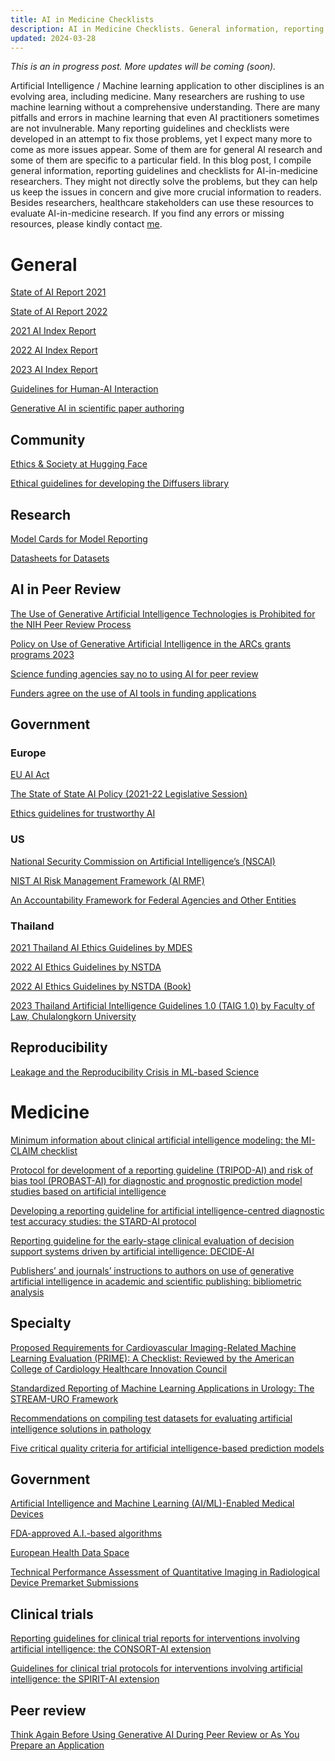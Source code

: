 ```yaml
---
title: AI in Medicine Checklists
description: AI in Medicine Checklists. General information, reporting guidelines and checklists for AI-in-medicine researchers.
updated: 2024-03-28
---
```


_This is an in progress post. More updates will be coming (soon)._

Artificial Intelligence / Machine learning application to other disciplines is an evolving area, including medicine. Many researchers are rushing to use machine learning without a comprehensive understanding. There are many pitfalls and errors in machine learning that even AI practitioners sometimes are not invulnerable. Many reporting guidelines and checklists were developed in an attempt to fix those problems, yet I expect many more to come as more issues appear. Some of them are for general AI research and some of them are specific to a particular field. In this blog post, I compile general information, reporting guidelines and checklists for AI-in-medicine researchers. They might not directly solve the problems, but they can help us keep the issues in concern and give more crucial information to readers. Besides researchers, healthcare stakeholders can use these resources to evaluate AI-in-medicine research. If you find any errors or missing resources, please kindly contact [me](https://twitter.com/ThewDhanat).

# General

[State of AI Report 2021](https://www.stateof.ai/2021)

[State of AI Report 2022](https://www.stateof.ai/)

[2021 AI Index Report](https://aiindex.stanford.edu/ai-index-report-2021/)

[2022 AI Index Report](https://aiindex.stanford.edu/ai-index-report-2022/)

[2023 AI Index Report](https://hai.stanford.edu/ai-index-2023)

[Guidelines for Human-AI Interaction](https://www.microsoft.com/en-us/research/project/guidelines-for-human-ai-interaction/)

[Generative AI in scientific paper authoring](../generative-ai-in-scientific-paper-authoring/)

## Community

[Ethics & Society at Hugging Face](https://huggingface.co/spaces/society-ethics/about)

[Ethical guidelines for developing the Diffusers library](https://huggingface.co/blog/ethics-diffusers)

## Research

[Model Cards for Model Reporting](https://arxiv.org/abs/1810.03993)

[Datasheets for Datasets](https://arxiv.org/abs/1803.09010)

## AI in Peer Review

[The Use of Generative Artificial Intelligence Technologies is Prohibited for the NIH Peer Review Process](https://grants.nih.gov/grants/guide/notice-files/NOT-OD-23-149.html)

[Policy on Use of Generative Artificial Intelligence in the ARCs grants programs 2023](https://www.arc.gov.au/sites/default/files/2023-07/Policy%20on%20Use%20of%20Generative%20Artificial%20Intelligence%20in%20the%20ARCs%20grants%20programs%202023.pdf)

[Science funding agencies say no to using AI for peer review](https://www.science.org/content/article/science-funding-agencies-say-no-using-ai-peer-review)

[Funders agree on the use of AI tools in funding applications](https://www.nihr.ac.uk/news/funders-agree-on-the-use-of-ai-tools-in-funding-applications/34513)

## Government

### Europe

[EU AI Act](https://artificialintelligenceact.eu/)

[The State of State AI Policy (2021-22 Legislative Session)](https://epic.org/the-state-of-ai/)

[Ethics guidelines for trustworthy AI](https://digital-strategy.ec.europa.eu/en/library/ethics-guidelines-trustworthy-ai)

### US

[National Security Commission on Artificial Intelligence’s (NSCAI)](https://www.nscai.gov/2021-final-report/)

[NIST AI Risk Management Framework (AI RMF)](https://www.nist.gov/itl/ai-risk-management-framework)

[An Accountability Framework for Federal Agencies and Other Entities](https://www.gao.gov/products/gao-21-519sp)

### Thailand

[2021 Thailand AI Ethics Guidelines by MDES](<https://www.onde.go.th/assets/portals/1/files/Thailand%20AI%20Ethics%20Guideline%20(White%20paper)%20Edit%20Version.pdf>)

[2022 AI Ethics Guidelines by NSTDA](https://waa.inter.nstda.or.th/stks/pub/2022/20220331-ori-ai-research-integrity-guideline.pdf)

[2022 AI Ethics Guidelines by NSTDA (Book)](https://waa.inter.nstda.or.th/stks/pub/ori/docs/20220831-aw-book-ai-ethics-guideline.pdf)

[2023 Thailand Artificial Intelligence Guidelines 1.0 (TAIG 1.0) by Faculty of Law, Chulalongkorn University](https://www.law.chula.ac.th/wp-content/uploads/2023/03/TAIG-20230222.pdf)

## Reproducibility

[Leakage and the Reproducibility Crisis in ML-based Science](https://reproducible.cs.princeton.edu/)

# Medicine

[Minimum information about clinical artificial intelligence modeling: the MI-CLAIM checklist](https://www.nature.com/articles/s41591-020-1041-y)

[Protocol for development of a reporting guideline (TRIPOD-AI) and risk of bias tool (PROBAST-AI) for diagnostic and prognostic prediction model studies based on artificial intelligence](https://bmjopen.bmj.com/content/11/7/e048008)

[Developing a reporting guideline for artificial intelligence-centred diagnostic test accuracy studies: the STARD-AI protocol](https://bmjopen.bmj.com/content/11/6/e047709)

[Reporting guideline for the early-stage clinical evaluation of decision support systems driven by artificial intelligence: DECIDE-AI](https://www.equator-network.org/reporting-guidelines/reporting-guideline-for-the-early-stage-clinical-evaluation-of-decision-support-systems-driven-by-artificial-intelligence-decide-ai/)

[Publishers’ and journals’ instructions to authors on use of generative artificial intelligence in academic and scientific publishing: bibliometric analysis](https://www.bmj.com/content/384/bmj-2023-077192)

## Specialty

[Proposed Requirements for Cardiovascular Imaging-Related Machine Learning Evaluation (PRIME): A Checklist: Reviewed by the American College of Cardiology Healthcare Innovation Council](https://www.sciencedirect.com/science/article/pii/S1936878X20306367)

[Standardized Reporting of Machine Learning Applications in Urology: The STREAM-URO Framework](<https://www.eu-focus.europeanurology.com/article/S2405-4569(21)00183-8/fulltext>)

[Recommendations on compiling test datasets for evaluating artificial intelligence solutions in pathology](<https://mp.uscap.org/article/S0893-3952(22)05487-4/fulltext>)

[Five critical quality criteria for artificial intelligence-based prediction models](https://academic.oup.com/eurheartj/advance-article/doi/10.1093/eurheartj/ehad727/7332053)

## Government

[Artificial Intelligence and Machine Learning (AI/ML)-Enabled Medical Devices](https://www.fda.gov/medical-devices/software-medical-device-samd/artificial-intelligence-and-machine-learning-aiml-enabled-medical-devices)

[FDA-approved A.I.-based algorithms](https://medicalfuturist.com/fda-approved-ai-based-algorithms/)

[European Health Data Space](https://health.ec.europa.eu/ehealth-digital-health-and-care/european-health-data-space_en)

[Technical Performance Assessment of Quantitative Imaging in Radiological Device Premarket Submissions](https://www.fda.gov/regulatory-information/search-fda-guidance-documents/technical-performance-assessment-quantitative-imaging-radiological-device-premarket-submissions)

## Clinical trials

[Reporting guidelines for clinical trial reports for interventions involving artificial intelligence: the CONSORT-AI extension](https://www.nature.com/articles/s41591-020-1034-x)

[Guidelines for clinical trial protocols for interventions involving artificial intelligence: the SPIRIT-AI extension](https://www.nature.com/articles/s41591-020-1037-7)

## Peer review

[Think Again Before Using Generative AI During Peer Review or As You Prepare an Application](https://www.nccih.nih.gov/research/blog/think-again-before-using-generative-ai-during-peer-review-or-as-you-prepare-an-application)
